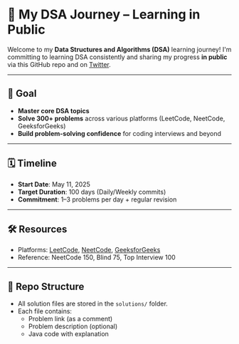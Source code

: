 # 🧠 My DSA Journey – Learning in Public

Welcome to my **Data Structures and Algorithms (DSA)** learning journey! I'm committing to learning DSA consistently and sharing my progress **in public** via this GitHub repo and on [Twitter]().

---

## 🎯 Goal

- **Master core DSA topics**
- **Solve 300+ problems** across various platforms (LeetCode, NeetCode, GeeksforGeeks)
- **Build problem-solving confidence** for coding interviews and beyond

---

## 🗓️ Timeline

- **Start Date**: May 11, 2025
- **Target Duration**: 100 days (Daily/Weekly commits)
- **Commitment**: 1–3 problems per day + regular revision

---

## 🛠️ Resources

- Platforms: [LeetCode](https://leetcode.com/), [NeetCode](https://neetcode.io/), [GeeksforGeeks](https://www.geeksforgeeks.org/)
- Reference: NeetCode 150, Blind 75, Top Interview 100

---

## 📂 Repo Structure

- All solution files are stored in the `solutions/` folder. 
- Each file contains:
  - Problem link (as a comment)
  - Problem description (optional)
  - Java code with explanation



